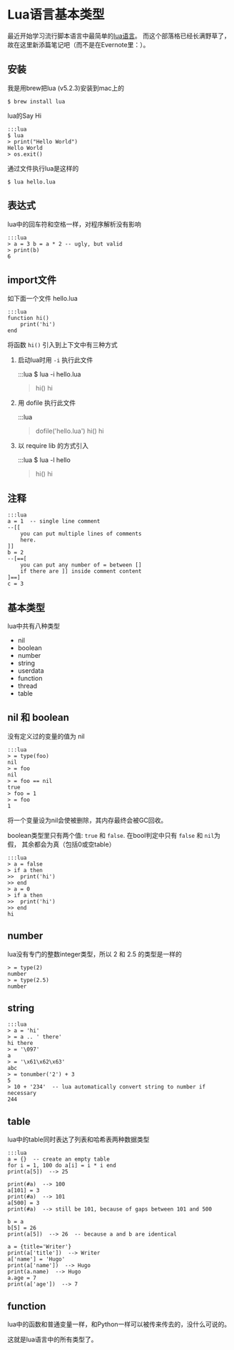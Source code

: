 Lua语言基本类型
===================

最近开始学习流行脚本语言中最简单的[lua语言](http://www.lua.org/about.html)。
而这个部落格已经长满野草了， 故在这里新添篇笔记吧（而不是在Evernote里：）。

安装
----

我是用brew把lua (v5.2.3)安装到mac上的

    $ brew install lua

lua的Say Hi

    :::lua
    $ lua
    > print("Hello World")
    Hello World
    > os.exit()

通过文件执行lua是这样的

    $ lua hello.lua

表达式
------

lua中的回车符和空格一样，对程序解析没有影响

    :::lua
    > a = 3 b = a * 2 -- ugly, but valid
    > print(b)
    6

import文件
----------

如下面一个文件 hello.lua

    :::lua
    function hi()
        print('hi')
    end

将函数 `hi()` 引入到上下文中有三种方式

1) 启动lua时用 `-i` 执行此文件

    :::lua
    $ lua -i hello.lua
    > hi()
    hi

2) 用 dofile 执行此文件

    :::lua
    > dofile('hello.lua')
    > hi()
    hi

3) 以 require lib 的方式引入

    :::lua
    $ lua -l hello
    > hi()
    hi


注释
----

    :::lua
    a = 1  -- single line comment
    --[[
        you can put multiple lines of comments
        here.
    ]]
    b = 2
    --[==[
        you can put any number of = between []
        if there are ]] inside comment content
    ]==]
    c = 3


基本类型
--------

lua中共有八种类型

- nil
- boolean
- number
- string
- userdata
- function
- thread
- table

nil 和 boolean
--------------

没有定义过的变量的值为 nil

    :::lua
    > = type(foo)
    nil
    > = foo
    nil
    > = foo == nil
    true
    > foo = 1
    > = foo
    1

将一个变量设为nil会使被删除，其内存最终会被GC回收。

boolean类型里只有两个值: `true` 和 `false`. 在bool判定中只有 `false` 和 `nil`为假，
其余都会为真（包括0或空table）

    :::lua
    > a = false
    > if a then
    >>  print('hi')
    >> end
    > a = 0
    > if a then
    >>  print('hi')
    >> end
    hi


number
------

lua没有专门的整数integer类型，所以 2 和 2.5 的类型是一样的

    > = type(2)
    number
    > = type(2.5)
    number

string
------

    :::lua
    > a = 'hi'
    > = a .. ' there'
    hi there
    > = '\097'
    a
    > = '\x61\x62\x63'
    abc
    > = tonumber('2') + 3
    5
    > 10 + '234'  -- lua automatically convert string to number if necessary
    244


table
-----

lua中的table同时表达了列表和哈希表两种数据类型

    :::lua
    a = {}  -- create an empty table
    for i = 1, 100 do a[i] = i * i end
    print(a[5])  --> 25

    print(#a)  --> 100
    a[101] = 3
    print(#a)  --> 101
    a[500] = 3
    print(#a)  --> still be 101, because of gaps between 101 and 500

    b = a
    b[5] = 26
    print(a[5])  --> 26  -- because a and b are identical

    a = {title='Writer'}
    print(a['title'])  --> Writer
    a['name'] = 'Hugo'
    print(a['name'])  --> Hugo
    print(a.name)  --> Hugo
    a.age = 7
    print(a['age'])  --> 7


function
--------

lua中的函数和普通变量一样，和Python一样可以被传来传去的，没什么可说的。


这就是lua语言中的所有类型了。
